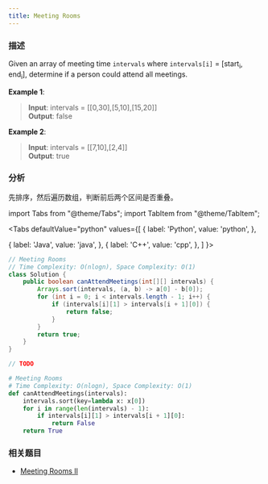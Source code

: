 ```yaml
---
title: Meeting Rooms
---
```


### 描述

Given an array of meeting time `intervals` where `intervals[i]` = [start<sub>i</sub>, end<sub>i</sub>], determine if a person could attend all meetings.

**Example 1**:

> **Input**: intervals = [[0,30],[5,10],[15,20]]  
> **Output**: false

**Example 2**:

> **Input**: intervals = [[7,10],[2,4]]  
> **Output**: true

### 分析

先排序，然后遍历数组，判断前后两个区间是否重叠。

import Tabs from "@theme/Tabs";
import TabItem from "@theme/TabItem";

<Tabs
defaultValue="python"
values={[
{ label: 'Python', value: 'python', },

{ label: 'Java', value: 'java', },
{ label: 'C++', value: 'cpp', },
]
}>
<TabItem value="java">

```java
// Meeting Rooms
// Time Complexity: O(nlogn), Space Complexity: O(1)
class Solution {
    public boolean canAttendMeetings(int[][] intervals) {
        Arrays.sort(intervals, (a, b) -> a[0] - b[0]);
        for (int i = 0; i < intervals.length - 1; i++) {
            if (intervals[i][1] > intervals[i + 1][0]) {
                return false;
            }
        }
        return true;
    }
}
```

</TabItem>
<TabItem value="cpp">

```cpp
// TODO
```

</TabItem>

<TabItem value="python">

```python
# Meeting Rooms
# Time Complexity: O(nlogn), Space Complexity: O(1)
def canAttendMeetings(intervals):
    intervals.sort(key=lambda x: x[0])
    for i in range(len(intervals) - 1):
        if intervals[i][1] > intervals[i + 1][0]:
            return False
    return True
```

</TabItem>
</Tabs>

### 相关题目

- [Meeting Rooms II](../sorting/heap-sort/meeting-rooms-ii.md)
